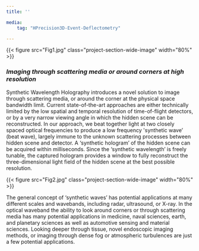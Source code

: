 ```yaml
---
title: ''

media:
    tag: "HPrecision3D-Event-Deflectometry"

---
```

{{< figure src="Fig1.jpg" class="project-section-wide-image" width="80%" >}}
<h3><i>Imaging through scattering media or around corners at high resolution</i></h3>
Synthetic Wavelength Holography introduces a novel solution to image through scattering media, or around the corner at the physical space bandwidth limit. Current state-of-the-art approaches are either technically limited by the low spatial and temporal resolution of time-of-flight detectors, or by a very narrow viewing angle in which the hidden scene can be reconstructed. In our approach, we beat together light at two closely spaced optical frequencies to produce a low frequency 'synthetic wave’ (beat wave), largely immune to the unknown scattering processes between hidden scene and detector. A ‘synthetic hologram’ of the hidden scene can be acquired within milliseconds. Since the ‘synthetic wavelength’ is freely tunable, the captured hologram provides a window to fully reconstruct the three-dimensional light field of the hidden scene at the best possible resolution.

{{< figure src="Fig2.jpg" class="project-section-wide-image" width="80%" >}}

The general concept of ‘synthetic waves’ has potential applications at many different scales and wavebands, including radar, ultrasound, or X-ray. In the optical waveband the ability to look around corners or through scattering media has many potential applications in medicine, naval sciences, earth, and planetary sciences as well as automotive sensing and material sciences. Looking deeper through tissue, novel endoscopic imaging methods, or imaging through dense fog or atmospheric turbulences are just a few potential applications.